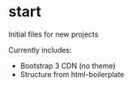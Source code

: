 start
=====

Initial files for new projects

Currently includes:

 * Bootstrap 3 CDN (no theme)
 * Structure from html-boilerplate
